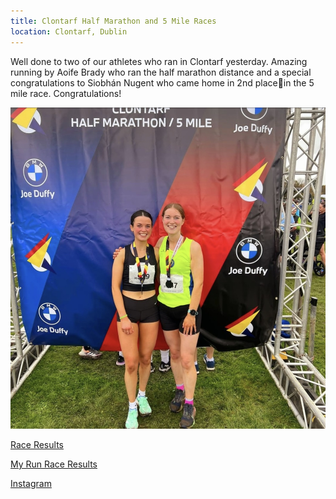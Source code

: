 ```yaml
---
title: Clontarf Half Marathon and 5 Mile Races
location: Clontarf, Dublin
---
```


Well done to two of our athletes who ran in Clontarf yesterday. Amazing running by Aoife Brady who ran the half marathon distance and a special congratulations to Siobhán Nugent who came home in 2nd place🥈in the 5 mile race. Congratulations!

<img src="/assets/images/races/2023-clontarf/Siobhan.jpeg" class="img-fluid" alt="Siobhán Nugent">

<a href="/races/2023-11-18-clontarf/" target="_blank" rel="noopener noreferrer">Race Results</a>

<a href="https://www.myrunresults.com/events/the_joe_duffy_bmw_clontarf_half_marathon__5_mile/4767/results" target="_blank" rel="noopener noreferrer">My Run Race Results</a>

<a href="https://www.instagram.com/p/Cz05RtLr-T1/" target="_blank" rel="noopener noreferrer">Instagram</a>


